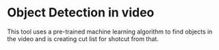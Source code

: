 # Object Detection in video

This tool uses a pre-trained machine learning algorithm to find objects in the video and is creating cut list for shotcut from that.
